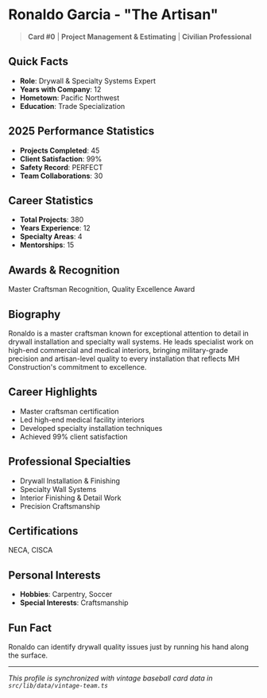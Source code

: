 # Ronaldo Garcia - "The Artisan"

> **Card #0** | **Project Management & Estimating** | **Civilian Professional**

## Quick Facts

- **Role**: Drywall & Specialty Systems Expert
- **Years with Company**: 12
- **Hometown**: Pacific Northwest
- **Education**: Trade Specialization

## 2025 Performance Statistics

- **Projects Completed**: 45
- **Client Satisfaction**: 99%
- **Safety Record**: PERFECT
- **Team Collaborations**: 30

## Career Statistics

- **Total Projects**: 380
- **Years Experience**: 12
- **Specialty Areas**: 4
- **Mentorships**: 15

## Awards & Recognition

Master Craftsman Recognition, Quality Excellence Award

## Biography

Ronaldo is a master craftsman known for exceptional attention to detail in drywall installation and specialty wall systems. He leads specialist work on high-end commercial and medical interiors, bringing military-grade precision and artisan-level quality to every installation that reflects MH Construction's commitment to excellence.

## Career Highlights

- Master craftsman certification
- Led high-end medical facility interiors
- Developed specialty installation techniques
- Achieved 99% client satisfaction

## Professional Specialties

- Drywall Installation & Finishing
- Specialty Wall Systems
- Interior Finishing & Detail Work
- Precision Craftsmanship

## Certifications

NECA, CISCA

## Personal Interests

- **Hobbies**: Carpentry, Soccer
- **Special Interests**: Craftsmanship

## Fun Fact

Ronaldo can identify drywall quality issues just by running his hand along the surface.

---

*This profile is synchronized with vintage baseball card data in `src/lib/data/vintage-team.ts`*
